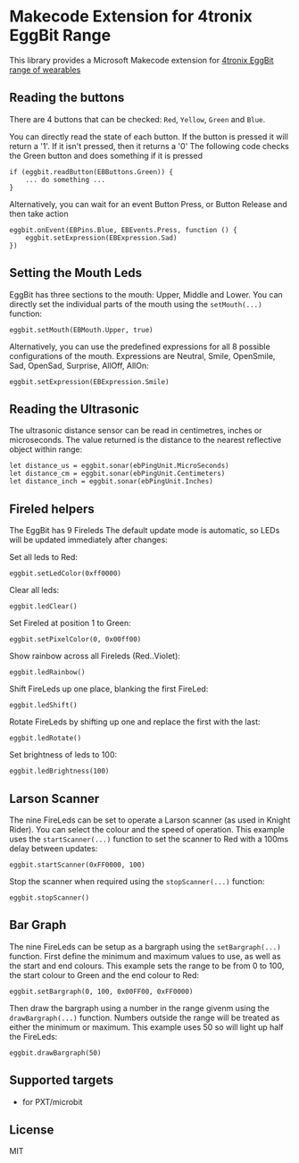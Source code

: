 # Makecode Extension for 4tronix EggBit Range

This library provides a Microsoft Makecode extension for [4tronix EggBit range of wearables](https://4tronix.co.uk/eggbit)

## Reading the buttons

There are 4 buttons that can be checked: `Red`, `Yellow`, `Green` and `Blue`.

You can directly read the state of each button.
If the button is pressed it will return a '1'. If it isn't pressed, then it returns a '0'
The following code checks the Green button and does something if it is pressed

```blocks
if (eggbit.readButton(EBButtons.Green)) {
    ... do something ...
}
```

Alternatively, you can wait for an event Button Press, or Button Release and then take action

```blocks
eggbit.onEvent(EBPins.Blue, EBEvents.Press, function () {
    eggbit.setExpression(EBExpression.Sad)
})
```

## Setting the Mouth Leds

EggBit has three sections to the mouth: Upper, Middle and Lower. You can directly set the individual parts of the mouth using the `setMouth(...)` function:

```block
eggbit.setMouth(EBMouth.Upper, true)
```

Alternatively, you can use the predefined expressions for all 8 possible configurations of the mouth. Expressions are Neutral, Smile, OpenSmile, Sad, OpenSad, Surprise, AllOff, AllOn:

```block
eggbit.setExpression(EBExpression.Smile)
```

## Reading the Ultrasonic

The ultrasonic distance sensor can be read in centimetres, inches or microseconds. The value returned is the distance to the nearest reflective object within range:

```blocks
let distance_us = eggbit.sonar(ebPingUnit.MicroSeconds)
let distance_cm = eggbit.sonar(ebPingUnit.Centimeters)
let distance_inch = eggbit.sonar(ebPingUnit.Inches)
```


## Fireled helpers

The EggBit has 9 Fireleds
The default update mode is automatic, so LEDs will be updated immediately after changes:

Set all leds to Red:

```block
eggbit.setLedColor(0xff0000)
```

Clear all leds:

```block
eggbit.ledClear()
```

Set Fireled at position 1 to Green:

```block
eggbit.setPixelColor(0, 0x00ff00)
```

Show rainbow across all Fireleds (Red..Violet):

```block
eggbit.ledRainbow()
```

Shift FireLeds up one place, blanking the first FireLed:

```block
eggbit.ledShift()
```

Rotate FireLeds by shifting up one and replace the first with the last:

```block
eggbit.ledRotate()
```

Set brightness of leds to 100:

```block
eggbit.ledBrightness(100)
```

## Larson Scanner

The nine FireLeds can be set to operate a Larson scanner (as used in Knight Rider). You can select the colour and the speed of operation.
This example uses the `startScanner(...)` function to set the scanner to Red with a 100ms delay between updates:

```block
eggbit.startScanner(0xFF0000, 100)
```

Stop the scanner when required using the `stopScanner(...)` function:

```block
eggbit.stopScanner()
```

## Bar Graph

The nine FireLeds can be setup as a bargraph using the `setBargraph(...)` function.
First define the minimum and maximum values to use, as well as the start and end colours.
This example sets the range to be from 0 to 100, the start colour to Green and the end colour to Red:

```block
eggbit.setBargraph(0, 100, 0x00FF00, 0xFF0000)
```

Then draw the bargraph using a number in the range givenm using the `drawBargraph(...)` function.
Numbers outside the range will be treated as either the minimum or maximum.
This example uses 50 so will light up half the FireLeds:

```block
eggbit.drawBargraph(50)
```


## Supported targets

* for PXT/microbit

## License
MIT
